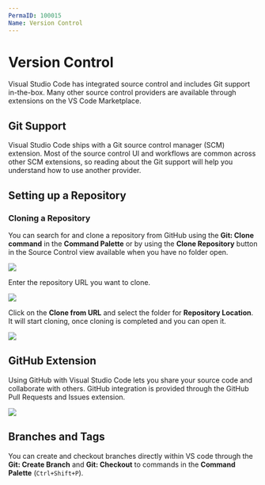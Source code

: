 ```yaml
---
PermaID: 100015
Name: Version Control
---
```


# Version Control

Visual Studio Code has integrated source control and includes Git support in-the-box. Many other source control providers are available through extensions on the VS Code Marketplace.

## Git Support

Visual Studio Code ships with a Git source control manager (SCM) extension. Most of the source control UI and workflows are common across other SCM extensions, so reading about the Git support will help you understand how to use another provider.

## Setting up a Repository

### Cloning a Repository

You can search for and clone a repository from GitHub using the **Git: Clone command** in the **Command Palette** or by using the **Clone Repository** button in the Source Control view available when you have no folder open.

<img src="https://raw.githubusercontent.com/zzzprojects/learn-orm/master/tutorials/visual-studio-code/images/version-control-1.png">
 
Enter the repository URL you want to clone.

<img src="https://raw.githubusercontent.com/zzzprojects/learn-orm/master/tutorials/visual-studio-code/images/version-control-2.png">

Click on the **Clone from URL** and select the folder for **Repository Location**. It will start cloning, once cloning is completed and you can open it.

<img src="https://raw.githubusercontent.com/zzzprojects/learn-orm/master/tutorials/visual-studio-code/images/version-control-3.png">

## GitHub Extension

Using GitHub with Visual Studio Code lets you share your source code and collaborate with others. GitHub integration is provided through the GitHub Pull Requests and Issues extension.

<img src="https://raw.githubusercontent.com/zzzprojects/learn-orm/master/tutorials/visual-studio-code/images/version-control-4.png">

## Branches and Tags

You can create and checkout branches directly within VS code through the **Git: Create Branch** and **Git: Checkout** to commands in the **Command Palette** (`Ctrl+Shift+P`).
